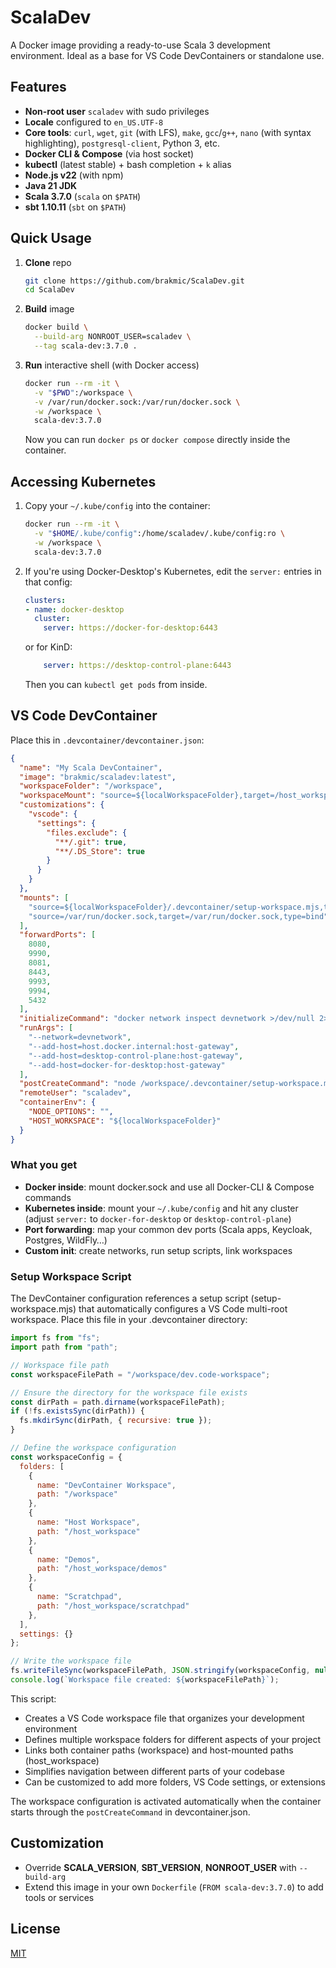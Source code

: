 # ScalaDev

A Docker image providing a ready-to-use Scala 3 development environment. Ideal as a base for VS Code DevContainers or standalone use.

## Features

* **Non-root user** `scaladev` with sudo privileges
* **Locale** configured to `en_US.UTF-8`
* **Core tools**: `curl`, `wget`, `git` (with LFS), `make`, `gcc`/`g++`, `nano` (with syntax highlighting), `postgresql-client`, Python 3, etc.
* **Docker CLI & Compose** (via host socket)
* **kubectl** (latest stable) + bash completion + `k` alias
* **Node.js v22** (with npm)
* **Java 21 JDK**
* **Scala 3.7.0** (`scala` on `$PATH`)
* **sbt 1.10.11** (`sbt` on `$PATH`)

## Quick Usage

1. **Clone** repo

   ```bash
   git clone https://github.com/brakmic/ScalaDev.git
   cd ScalaDev
   ```

2. **Build** image

   ```bash
   docker build \
     --build-arg NONROOT_USER=scaladev \
     --tag scala-dev:3.7.0 .
   ```

3. **Run** interactive shell (with Docker access)

   ```bash
   docker run --rm -it \
     -v "$PWD":/workspace \
     -v /var/run/docker.sock:/var/run/docker.sock \
     -w /workspace \
     scala-dev:3.7.0
   ```

   Now you can run `docker ps` or `docker compose` directly inside the container.

## Accessing Kubernetes

1. Copy your `~/.kube/config` into the container:

   ```bash
   docker run --rm -it \
     -v "$HOME/.kube/config":/home/scaladev/.kube/config:ro \
     -w /workspace \
     scala-dev:3.7.0
   ```

2. If you're using Docker-Desktop's Kubernetes, edit the `server:` entries in that config:

   ```yaml
   clusters:
   - name: docker-desktop
     cluster:
       server: https://docker-for-desktop:6443
   ```

   or for KinD:

   ```yaml
       server: https://desktop-control-plane:6443
   ```

   Then you can `kubectl get pods` from inside.

## VS Code DevContainer

Place this in `.devcontainer/devcontainer.json`:

```json
{
  "name": "My Scala DevContainer",
  "image": "brakmic/scaladev:latest",
  "workspaceFolder": "/workspace",
  "workspaceMount": "source=${localWorkspaceFolder},target=/host_workspace,type=bind,consistency=cached",
  "customizations": {
    "vscode": {
      "settings": {
        "files.exclude": {
          "**/.git": true,
          "**/.DS_Store": true
        }
      }
    }
  },
  "mounts": [
    "source=${localWorkspaceFolder}/.devcontainer/setup-workspace.mjs,target=/workspace/.devcontainer/setup-workspace.mjs,type=bind",
    "source=/var/run/docker.sock,target=/var/run/docker.sock,type=bind"
  ],
  "forwardPorts": [
    8080,
    9990,
    8081,
    8443,
    9993,
    9994,
    5432
  ],
  "initializeCommand": "docker network inspect devnetwork >/dev/null 2>&1 || docker network create devnetwork 2>/dev/null || true",
  "runArgs": [
    "--network=devnetwork",
    "--add-host=host.docker.internal:host-gateway",
    "--add-host=desktop-control-plane:host-gateway",
    "--add-host=docker-for-desktop:host-gateway"
  ],
  "postCreateCommand": "node /workspace/.devcontainer/setup-workspace.mjs && ln -sf /workspace/dev.code-workspace /home/scaladev/.vscode-server/dev.code-workspace",
  "remoteUser": "scaladev",
  "containerEnv": {
    "NODE_OPTIONS": "",
    "HOST_WORKSPACE": "${localWorkspaceFolder}"
  }
}
```

### What you get

* **Docker inside**: mount docker.sock and use all Docker-CLI & Compose commands
* **Kubernetes inside**: mount your `~/.kube/config` and hit any cluster (adjust `server:` to `docker-for-desktop` or `desktop-control-plane`)
* **Port forwarding**: map your common dev ports (Scala apps, Keycloak, Postgres, WildFly…)
* **Custom init**: create networks, run setup scripts, link workspaces

### Setup Workspace Script

The DevContainer configuration references a setup script (setup-workspace.mjs) that automatically configures a VS Code multi-root workspace. Place this file in your .devcontainer directory:

```javascript
import fs from "fs";
import path from "path";

// Workspace file path
const workspaceFilePath = "/workspace/dev.code-workspace";

// Ensure the directory for the workspace file exists
const dirPath = path.dirname(workspaceFilePath);
if (!fs.existsSync(dirPath)) {
  fs.mkdirSync(dirPath, { recursive: true });
}

// Define the workspace configuration
const workspaceConfig = {
  folders: [
    {
      name: "DevContainer Workspace",
      path: "/workspace"
    },
    {
      name: "Host Workspace",
      path: "/host_workspace"
    },
    {
      name: "Demos",
      path: "/host_workspace/demos"
    },
    {
      name: "Scratchpad",
      path: "/host_workspace/scratchpad"
    },
  ],
  settings: {}
};

// Write the workspace file
fs.writeFileSync(workspaceFilePath, JSON.stringify(workspaceConfig, null, 2));
console.log(`Workspace file created: ${workspaceFilePath}`);
```

This script:

* Creates a VS Code workspace file that organizes your development environment
* Defines multiple workspace folders for different aspects of your project
* Links both container paths (workspace) and host-mounted paths (host_workspace)
* Simplifies navigation between different parts of your codebase
* Can be customized to add more folders, VS Code settings, or extensions

The workspace configuration is activated automatically when the container starts through the `postCreateCommand` in devcontainer.json.

## Customization

* Override **SCALA_VERSION**, **SBT_VERSION**, **NONROOT_USER** with `--build-arg`
* Extend this image in your own `Dockerfile` (`FROM scala-dev:3.7.0`) to add tools or services

## License

[MIT](./LICENSE)
